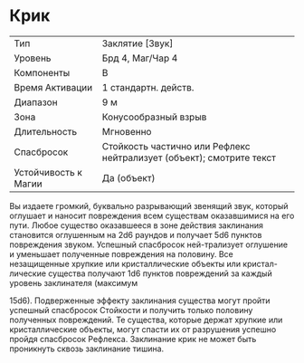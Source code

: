 
# Крик

| | |
|---|---|
|Тип|Заклятие [Звук]|
|Уровень| Брд 4, Маг/Чар 4|
|Компоненты| В|
|Время Активации| 1 стандартн. действ.|
|Диапазон| 9 м|
|Зона| Конусообразный взрыв|
|Длительность| Мгновенно|
|Спасбросок| Стойкость частично или Рефлекс нейтрализует (объект); смотрите текст|
|Устойчивость к Магии| Да (объект)|

Вы издаете громкий, буквально разрывающий звенящий звук, который
оглушает и наносит повреждения всем
существам оказавшимися на его пути.
Любое существо оказавшееся в зоне
действия заклинания становится оглушенным на 2d6 раундов и получает 5d6
пунктов повреждения звуком. Успешный спасбросок ней-трализует оглушение и уменьшает полученные повреждения на половину. Все незащищенные
хрупкие или кристаллические объекты
или кристал-лические существа получают 1d6 пунктов повреждений за каждый уровень заклинателя (максимум

15d6). Подверженные эффекту заклинания существа могут пройти успешный
спасбросок Стойкости и получить только половину полученных повреждений.
Те существа, которые держат хрупкие
или кристаллические объекты, могут спасти их от разрушения успешно
пройдя спасбросок Рефлекса.
Заклинание крик не может быть проникнуть сквозь заклинание тишина.